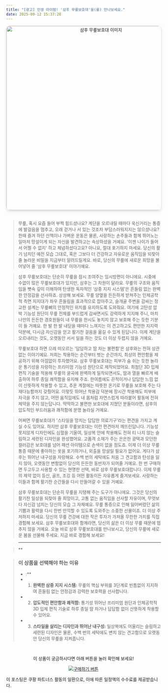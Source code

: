 ```yaml
---
title: "[광고] 인생 아이템! '삼후 무릎보호대'을(를) 만나보세요."
date: 2025-09-12 15:37:28
---
```


<div align="center">
    <a href="https://link.coupang.com/re/AFFSDP?lptag=AF8916626&pageKey=6575827990&itemId=20534491143&vendorItemId=92084498475&traceid=V0-153-e68d263f46a33b32&requestid=20250913003705902132249516&token=31850C%7CGM" target="_blank">
        <img src="https://ads-partners.coupang.com/image1/xPpBWRYXmFyDzcDlxI0bFzDZ1doSEnLm4ghgNUhnzD7w8_NzVKYmiUCF2nv52u0XRcEjPwdeANNToAp5xKg3mBQCOxwIkeSsm1wv84_rSKPTCDCpHadPX-r6lQrnO_E4GYPEpsZYaRYcIp8_kbnxGJWvyLheyXaZoBXUbbsJPKGtH6twWIXtryzCXAFaKZjwLSZx8qMk6-BD4yWkxBqjgYWn7r2oboK24gYPd4XYCp0968k5iOjvl6bwlsJDpApc4b3sErFNvzbHfRJBogqfFhbFKAS5JseJUxAh5mcXgYuNXLkpZu4=" alt="삼후 무릎보호대 이미지" width="600" style="max-width: 100%; height: auto; border-radius: 12px; border: 1px solid #e0e0e0; box-shadow: 0 4px 8px rgba(0,0,0,0.1);">
    </a>
</div>
<br>

> 무릎, 혹시 요즘 들어 부쩍 힘드셨나요? 계단을 오르내릴 때마다 욱신거리는 통증에 발걸음을 멈추고, 오래 걷거나 서 있는 것조차 부담스러워지지는 않으셨나요? 한때 즐겨 하던 산책이나 가벼운 운동은 물론, 사랑하는 손주들과 함께 뛰어노는 일마저 망설이게 되는 자신을 발견하고는 속상하셨을 거예요. '이젠 나이가 들어서 어쩔 수 없지' 하고 체념하셨다고요? 아니요, 절대 포기하지 마세요. 당신의 활기 넘치던 예전 모습 그대로, 혹은 그보다 더 건강하고 자유로운 움직임을 되찾아 줄 놀라운 비밀을 지금부터 알려드릴게요. 바로, 당신의 무릎에 새로운 희망을 불어넣어 줄 ‘삼후 무릎보호대’ 이야기예요.

> 삼후 무릎보호대는 단순히 무릎을 잠시 조여주는 임시방편이 아니에요. 시중에 수없이 많은 무릎보호대가 있지만, 삼후는 그 차원이 달라요. 무릎의 구조와 움직임을 뼛속 깊이 이해하여 탄생한 독자적인 ‘삼중 지지 시스템’은 흔들림 없는 완벽한 안정감을 선사하죠. 상상해 보세요. 무릎 양옆을 든든하게 받쳐주는 인체공학적 측면 지지대가 좌우 흔들림을 효과적으로 잡아주고, 슬개골 주변을 감싸는 정교한 설계는 무릎뼈의 안정적인 위치를 유지하도록 도와줘요. 여기에 고탄성 압박 기능성 원단이 무릎 전체를 부드럽게 감싸면서도 강력하게 지지해 주니, 마치 나만의 든든한 경호원들이 내 무릎을 한시도 놓치지 않고 보호해 주는 듯한 기분이 들 거예요. 한 발 한 발 내딛을 때마다 느껴지는 이 견고하고도 편안한 지지력 덕분에, 다시금 자신감을 얻고 활기찬 걸음을 옮길 수 있게 된답니다. 이제 계단을 오르내리는 것도, 오랫동안 서서 일을 하는 것도 더 이상 두렵지 않을 거예요.

> 무릎보호대 하면 으레 떠오르는 '답답하고 땀 차는 불편함'은 삼후와는 전혀 상관없는 이야기예요. 저희는 착용하는 순간부터 벗는 순간까지, 최상의 편안함을 제공하기 위해 아낌없이 투자했어요. 삼후 무릎보호대는 피부가 숨 쉬는 듯한 놀라운 통기성을 자랑하는 프리미엄 기능성 원단으로 제작되었어요. 최첨단 3D 입체 편직 기술을 적용해 무릎의 굴곡에 완벽하게 밀착되면서도, 땀과 열을 빠르게 배출하여 하루 종일 쾌적함을 유지해 주죠. 한여름에도 끈적이거나 답답한 느낌 없이 산뜻하게 착용할 수 있고, 추운 계절에는 따뜻한 온기로 무릎을 보호해 주는 다재다능함까지 갖췄어요. 이렇듯 뛰어난 착용감 덕분에 장시간 착용해도 피부에 자극을 주지 않고, 어떤 움직임에도 내 몸처럼 자연스럽게 따라붙어 활동에 전혀 제약을 주지 않는답니다. 딱딱하고 불편한 보호대에 지쳤던 분들이라면, 삼후의 압도적인 부드러움과 쾌적함에 분명 놀라실 거예요.

> 어쩌면 무릎보호대가 '스타일을 망치는 답답한 의료기구'라는 편견을 가지고 계실 수도 있어요. 하지만 삼후 무릎보호대는 이런 편견마저 깨뜨린답니다. 기능성 못지않게 디자인에도 심혈을 기울여, 일상복 안에 착용해도 전혀 티 나지 않는 슬림하고 세련된 디자인을 완성했어요. 고품격 소재가 주는 은은한 광택과 모던한 컬러감은 보호대를 넘어 패션 아이템으로 손색이 없을 정도죠. 이제 더 이상 무릎 통증 때문에 좋아하는 옷을 포기하거나, 외출을 망설일 필요가 없어요. 게다가 삼후는 뛰어난 내구성을 자랑해요. 수백 번의 세탁에도 처음 그 견고함과 탄성을 잃지 않아, 오랫동안 변함없이 당신의 든든한 동반자가 되어줄 거예요. 한 번 구매하면 두고두고 사용할 수 있는 현명한 선택, 바로 삼후 무릎보호대랍니다. 이제 무릎의 제약 없이 등산, 골프, 조깅 등 어떤 활동이든 자유롭게 즐겨보세요. 사랑하는 이들과 함께 활기찬 순간들을 다시 만들어갈 수 있을 거예요.

> 삼후 무릎보호대는 단순히 무릎을 지탱해 주는 도구가 아니에요. 그것은 당신의 활기찬 일상을 되찾아 줄 희망이고, 고통 없는 움직임을 선사할 자유이며, 무엇보다 자신감 넘치는 당신의 모습 그 자체예요. 무릎 통증으로 인해 잃어버렸던 삶의 기쁨과 활력을 다시 한번 만끽할 수 있도록 도와주는 소중한 선물이죠. 더 이상 주저하지 마세요. 당신의 무릎 건강에 대한 작은 투자가 가져올 무한한 가치를 직접 경험해 보세요. 삼후 무릎보호대와 함께라면, 당신의 삶은 더 이상 무릎 때문에 멈추지 않을 거예요. 오늘 바로 삼후 무릎보호대를 만나보시고, 당신의 무릎에 새로운 봄을 선물해 주세요. 지금 바로 경험해 보세요!

> ---

> **


> ### 이 상품을 선택해야 하는 이유
> - :**
> - 1.  **완벽한 삼중 지지 시스템:** 무릎의 핵심 부위를 3단계로 빈틈없이 지지하여 흔들림 없는 안정감과 강력한 보호력을 선사합니다.
> - 2.  **압도적인 편안함과 쾌적함:** 통기성 뛰어난 프리미엄 원단과 인체공학적 3D 입체 편직 기술로 하루 종일 땀 차거나 답답함 없이 산뜻하게 착용할 수 있어요.
> - 3.  **스타일을 살리는 디자인과 뛰어난 내구성:** 일상복에도 어울리는 슬림하고 세련된 디자인은 물론, 수백 번의 세탁에도 변치 않는 견고함으로 오랫동안 당신의 무릎을 지켜줍니다.


<br>

<div align="center">
  <p>이 상품이 궁금하시다면 아래 버튼을 눌러 확인해 보세요!</p>
  <a href="https://link.coupang.com/re/AFFSDP?lptag=AF8916626&pageKey=6575827990&itemId=20534491143&vendorItemId=92084498475&traceid=V0-153-e68d263f46a33b32&requestid=20250913003705902132249516&token=31850C%7CGM" target="_blank">
    <img src="https://img.shields.io/badge/지금 바로 구매하기-FF5722?style=for-the-badge&logo=coupa&logoColor=white" alt="구매하기 버튼">
  </a>
</div>

이 포스팅은 쿠팡 파트너스 활동의 일환으로, 이에 따른 일정액의 수수료를 제공받습니다.
